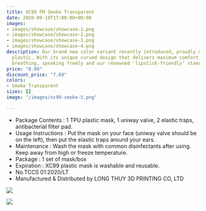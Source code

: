 ```yaml
---
title: XC99 FM Smoke Transparent
date: 2020-09-18T17:00:00+00:00
images:
- images/showcase/showcase-1.png
- images/showcase/showcase-2.png
- images/showcase/showcase-3.png
- images/showcase/showcase-4.png
description: Our brand new color variant recently introduced, proudly made of TPU
  plastic. With its unique curved design that delivers maximum comfort, effortless
  breathing, speaking freely and our renowned 'lipstick-friendly' standard.
price: "8.99"
discount_price: "7.69"
colors:
- Smoke Transparent
sizes: []
image: "/images/xc99-smoke-5.png"

---
```

* Package Contents : 1 TPU plastic mask, 1 uniway valve, 2 elastic traps, antibacterial filter pad.
* Usage Instructions : Put the mask on your face (uniway valve should be on the left), then put the elastic traps around your ears.
* Maintenance : Wash the mask with common disinfectants after using. Keep away from high or freeze temperature.
* Package : 1 set of mask/box
* Expiration : XC99 plastic mask is washable and reusable.
* No.TCCS 01:2020/LT
* Manufactured & Distributed by LONG THUY 3D PRINTING CO, LTD

![](/images/119164020_3287134648035797_6032856848925563832_o.jpg)

![](/images/119459667_3295670487182213_402858796112928309_o.jpg)